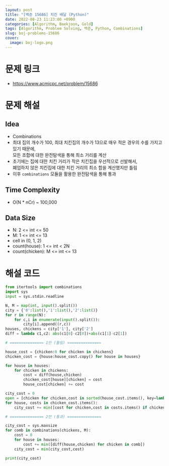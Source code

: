 ```yaml
---
layout: post
title: "[백준 15686] 치킨 배달 (Python)"
date: 2022-08-23 11:23:00 +0900
categories: [Algorithm, Baekjoon, Gold]
tags: [Algorithm, Problem Solving, 백준, Python, Combinations]
slug: boj-problems-15686
cover:
  image: boj-logo.png
---
```


# 문제 링크
- https://www.acmicpc.net/problem/15686

# 문제 해설

## Idea
- Combinations
- 최대 집의 개수가 100, 최대 치킨집의 개수가 13으로 매우 적은 경우의 수를 가지고 있기 때문에,   
모든 조합에 대한 완전탐색을 통해 최소 거리를 계산
- 초기에는 집에 대한 치킨 거리가 작은 치킨집을 우선적으로 선발해서,   
폐업하지 않은 치킨집에 대한 치킨 거리의 최소 합을 계산했지만 틀림
- 이후 `combinations` 모듈을 활용한 완전탐색을 통해 통과

## Time Complexity
- O(N * nCr) ~ 100,000

## Data Size
- N: 2 <= int <= 50
- M: 1 <= int <= 13
- cell in (0, 1, 2)
- count(house): 1 <= int < 2N
- count(chicken): M <= int <= 13

# 해설 코드

```python
from itertools import combinations
import sys
input = sys.stdin.readline

N, M = map(int, input().split())
city = {'0':list(),'1':list(),'2':list()}
for r in range(N):
    for c,i in enumerate(input().split()):
        city[i].append((r,c))
houses, chickens = city['1'], city['2']
diff = lambda c1,c2: abs(c1[0]-c2[0])+abs(c1[1]-c2[1])

# =============== 1안 (틀림) ===============

house_cost = {chicken:0 for chicken in chickens}
chicken_cost = {house:house_cost.copy() for house in houses}

for house in houses:
    for chicken in chickens:
        cost = diff(house,chicken)
        chicken_cost[house][chicken] = cost
        house_cost[chicken] += cost

city_cost = 0
open = [chicken for chicken,cost in sorted(house_cost.items(), key=lambda x: x[1])[:M]]
for house, costs in chicken_cost.items():
    city_cost += min([cost for chicken,cost in costs.items() if chicken in open])

# =============== 2안 (통과) ===============

city_cost = sys.maxsize
for comb in combinations(chickens, M):
    cost = 0
    for house in houses:
        cost += min([diff(house,chicken) for chicken in comb])
    city_cost = min(city_cost,cost)

print(city_cost)
```